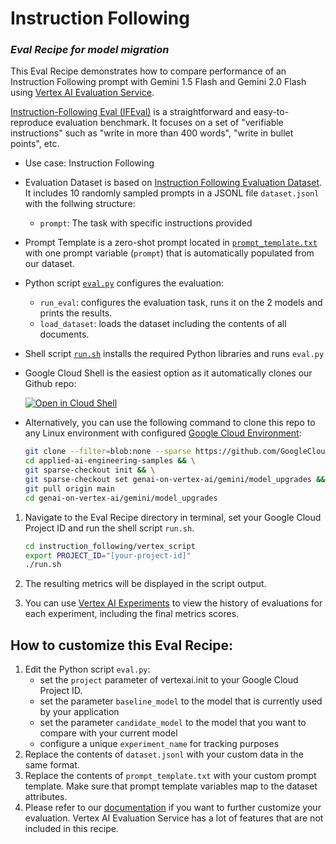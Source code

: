 # Instruction Following
### _Eval Recipe for model migration_

This Eval Recipe demonstrates how to compare performance of an Instruction Following prompt with Gemini 1.5 Flash and Gemini 2.0 Flash using  [Vertex AI Evaluation Service](https://cloud.google.com/vertex-ai/generative-ai/docs/models/evaluation-overview).

[Instruction-Following Eval (IFEval)](https://arxiv.org/abs/2311.07911) is a straightforward and easy-to-reproduce evaluation benchmark. It focuses on a set of "verifiable instructions" such as "write in more than 400 words", "write in bullet points", etc. 

- Use case: Instruction Following 

- Evaluation Dataset is based on [Instruction Following Evaluation Dataset](https://github.com/google-research/google-research/blob/master/instruction_following_eval/data/input_data.jsonl). It includes 10 randomly sampled prompts in a JSONL file `dataset.jsonl` with the follwing structure:
    - `prompt`: The task with specific instructions provided

- Prompt Template is a zero-shot prompt located in [`prompt_template.txt`](./prompt_template.txt) with one prompt variable (`prompt`) that is automatically populated from our dataset.

- Python script [`eval.py`](./eval.py) configures the evaluation:
    - `run_eval`: configures the evaluation task, runs it on the 2 models and prints the results.
    - `load_dataset`: loads the dataset including the contents of all documents.

- Shell script [`run.sh`](./run.sh) installs the required Python libraries and runs `eval.py` 

- Google Cloud Shell is the easiest option as it automatically clones our Github repo:

    <a href="https://console.cloud.google.com/cloudshell/open?git_repo=https://github.com/GoogleCloudPlatform/applied-ai-engineering-samples&cloudshell_git_branch=main&cloudshell_workspace=genai-on-vertex-ai/gemini/model_upgrades">
        <img alt="Open in Cloud Shell" src="http://gstatic.com/cloudssh/images/open-btn.png">
    </a>

- Alternatively, you can use the following command to clone this repo to any Linux environment with configured [Google Cloud Environment](https://cloud.google.com/vertex-ai/docs/start/cloud-environment):

    ``` bash
    git clone --filter=blob:none --sparse https://github.com/GoogleCloudPlatform/applied-ai-engineering-samples.git && \
    cd applied-ai-engineering-samples && \
    git sparse-checkout init && \
    git sparse-checkout set genai-on-vertex-ai/gemini/model_upgrades && \
    git pull origin main
    cd genai-on-vertex-ai/gemini/model_upgrades
    ```

1. Navigate to the Eval Recipe directory in terminal, set your Google Cloud Project ID and run the shell script `run.sh`.

    ``` bash
    cd instruction_following/vertex_script
    export PROJECT_ID="[your-project-id]"
    ./run.sh
    ```

1. The resulting metrics will be displayed in the script output. 

1. You can use [Vertex AI Experiments](https://console.cloud.google.com/vertex-ai/experiments) to view the history of evaluations for each experiment, including the final metrics scores.

## How to customize this Eval Recipe:

1. Edit the Python script `eval.py`:
    - set the `project` parameter of vertexai.init to your Google Cloud Project ID.
    - set the parameter `baseline_model` to the model that is currently used by your application
    - set the parameter `candidate_model` to the model that you want to compare with your current model
    - configure a unique `experiment_name` for tracking purposes
1. Replace the contents of `dataset.jsonl` with your custom data in the same format.
1. Replace the contents of `prompt_template.txt` with your custom prompt template. Make sure that prompt template variables map to the dataset attributes.
1. Please refer to our [documentation](https://cloud.google.com/vertex-ai/generative-ai/docs/models/determine-eval) if you want to further customize your evaluation. Vertex AI Evaluation Service has a lot of features that are not included in this recipe.